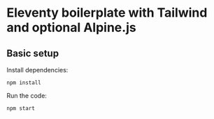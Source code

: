 # Eleventy boilerplate with Tailwind and optional Alpine.js

## Basic setup
Install dependencies:
```
npm install
```

Run the code:
```
npm start
```